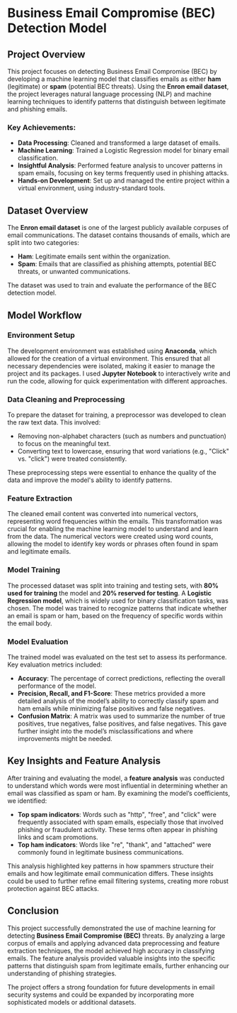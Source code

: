 # Business Email Compromise (BEC) Detection Model

## Project Overview
This project focuses on detecting Business Email Compromise (BEC) by developing a machine learning model that classifies emails as either **ham** (legitimate) or **spam** (potential BEC threats). Using the **Enron email dataset**, the project leverages natural language processing (NLP) and machine learning techniques to identify patterns that distinguish between legitimate and phishing emails.

### Key Achievements:
- **Data Processing**: Cleaned and transformed a large dataset of emails.
- **Machine Learning**: Trained a Logistic Regression model for binary email classification.
- **Insightful Analysis**: Performed feature analysis to uncover patterns in spam emails, focusing on key terms frequently used in phishing attacks.
- **Hands-on Development**: Set up and managed the entire project within a virtual environment, using industry-standard tools.

## Dataset Overview
The **Enron email dataset** is one of the largest publicly available corpuses of email communications. The dataset contains thousands of emails, which are split into two categories:

- **Ham**: Legitimate emails sent within the organization.
- **Spam**: Emails that are classified as phishing attempts, potential BEC threats, or unwanted communications.

The dataset was used to train and evaluate the performance of the BEC detection model.

## Model Workflow

### Environment Setup
The development environment was established using **Anaconda**, which allowed for the creation of a virtual environment. This ensured that all necessary dependencies were isolated, making it easier to manage the project and its packages. I used **Jupyter Notebook** to interactively write and run the code, allowing for quick experimentation with different approaches.

### Data Cleaning and Preprocessing
To prepare the dataset for training, a preprocessor was developed to clean the raw text data. This involved:
- Removing non-alphabet characters (such as numbers and punctuation) to focus on the meaningful text.
- Converting text to lowercase, ensuring that word variations (e.g., "Click" vs. "click") were treated consistently.

These preprocessing steps were essential to enhance the quality of the data and improve the model's ability to identify patterns.

### Feature Extraction
The cleaned email content was converted into numerical vectors, representing word frequencies within the emails. This transformation was crucial for enabling the machine learning model to understand and learn from the data. The numerical vectors were created using word counts, allowing the model to identify key words or phrases often found in spam and legitimate emails.

### Model Training
The processed dataset was split into training and testing sets, with **80% used for training** the model and **20% reserved for testing**. A **Logistic Regression model**, which is widely used for binary classification tasks, was chosen. The model was trained to recognize patterns that indicate whether an email is spam or ham, based on the frequency of specific words within the email body.

### Model Evaluation
The trained model was evaluated on the test set to assess its performance. Key evaluation metrics included:
- **Accuracy**: The percentage of correct predictions, reflecting the overall performance of the model.
- **Precision, Recall, and F1-Score**: These metrics provided a more detailed analysis of the model’s ability to correctly classify spam and ham emails while minimizing false positives and false negatives.
- **Confusion Matrix**: A matrix was used to summarize the number of true positives, true negatives, false positives, and false negatives. This gave further insight into the model’s misclassifications and where improvements might be needed.

## Key Insights and Feature Analysis
After training and evaluating the model, a **feature analysis** was conducted to understand which words were most influential in determining whether an email was classified as spam or ham. By examining the model’s coefficients, we identified:

- **Top spam indicators**: Words such as "http", "free", and "click" were frequently associated with spam emails, especially those that involved phishing or fraudulent activity. These terms often appear in phishing links and scam promotions.
- **Top ham indicators**: Words like "re", "thank", and "attached" were commonly found in legitimate business communications.

This analysis highlighted key patterns in how spammers structure their emails and how legitimate email communication differs. These insights could be used to further refine email filtering systems, creating more robust protection against BEC attacks.

## Conclusion
This project successfully demonstrated the use of machine learning for detecting **Business Email Compromise (BEC)** threats. By analyzing a large corpus of emails and applying advanced data preprocessing and feature extraction techniques, the model achieved high accuracy in classifying emails. The feature analysis provided valuable insights into the specific patterns that distinguish spam from legitimate emails, further enhancing our understanding of phishing strategies.

The project offers a strong foundation for future developments in email security systems and could be expanded by incorporating more sophisticated models or additional datasets.
